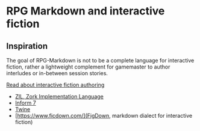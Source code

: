 # RPG Markdown and interactive fiction

## Inspiration

The goal of RPG-Markdown is not to be a complete language for interactive fiction, 
rather a lightweight complement for gamemaster to author interludes or in-between session stories.

[Read about interactive fiction authoring](https://www.ifwiki.org/Authoring_system)

- [ZIL, Zork Implementation Language](https://www.ifwiki.org/ZIL)
- [Inform 7](https://www.ifwiki.org/Inform_7)
- [Twine](https://www.ifwiki.org/Twine)
- [https://www.ficdown.com/](FigDown, markdown dialect for interactive fiction)
